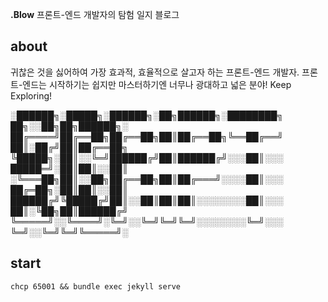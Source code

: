 **.Blow** 프론트-엔드 개발자의 탐험 일지 블로그


## about
귀찮은 것을 싫어하여 가장 효과적, 효율적으로 살고자 하는 프론트-엔드 개발자.
프론트-엔드는 시작하기는 쉽지만 마스터하기엔 너무나 광대하고 넓은 분야! Keep Exploring!

░██████╗░█████╗░██████╗░██╗██████╗░████████╗  ██╗░░██╗██╗██████╗░
██╔════╝██╔══██╗██╔══██╗██║██╔══██╗╚══██╔══╝  ██║░██╔╝██║██╔══██╗
╚█████╗░██║░░╚═╝██████╔╝██║██████╔╝░░░██║░░░  █████═╝░██║██║░░██║
░╚═══██╗██║░░██╗██╔══██╗██║██╔═══╝░░░░██║░░░  ██╔═██╗░██║██║░░██║
██████╔╝╚█████╔╝██║░░██║██║██║░░░░░░░░██║░░░  ██║░╚██╗██║██████╔╝
╚═════╝░░╚════╝░╚═╝░░╚═╝╚═╝╚═╝░░░░░░░░╚═╝░░░  ╚═╝░░╚═╝╚═╝╚═════╝░

## start
    chcp 65001 && bundle exec jekyll serve
